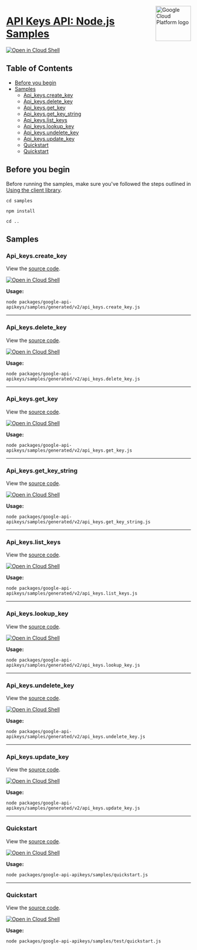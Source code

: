 [//]: # "This README.md file is auto-generated, all changes to this file will be lost."
[//]: # "To regenerate it, use `python -m synthtool`."
<img src="https://avatars2.githubusercontent.com/u/2810941?v=3&s=96" alt="Google Cloud Platform logo" title="Google Cloud Platform" align="right" height="96" width="96"/>

# [API Keys API: Node.js Samples](https://github.com/googleapis/google-cloud-node)

[![Open in Cloud Shell][shell_img]][shell_link]



## Table of Contents

* [Before you begin](#before-you-begin)
* [Samples](#samples)
  * [Api_keys.create_key](#api_keys.create_key)
  * [Api_keys.delete_key](#api_keys.delete_key)
  * [Api_keys.get_key](#api_keys.get_key)
  * [Api_keys.get_key_string](#api_keys.get_key_string)
  * [Api_keys.list_keys](#api_keys.list_keys)
  * [Api_keys.lookup_key](#api_keys.lookup_key)
  * [Api_keys.undelete_key](#api_keys.undelete_key)
  * [Api_keys.update_key](#api_keys.update_key)
  * [Quickstart](#quickstart)
  * [Quickstart](#quickstart)

## Before you begin

Before running the samples, make sure you've followed the steps outlined in
[Using the client library](https://github.com/googleapis/google-cloud-node#using-the-client-library).

`cd samples`

`npm install`

`cd ..`

## Samples



### Api_keys.create_key

View the [source code](https://github.com/googleapis/google-cloud-node/blob/main/packages/google-api-apikeys/samples/generated/v2/api_keys.create_key.js).

[![Open in Cloud Shell][shell_img]](https://console.cloud.google.com/cloudshell/open?git_repo=https://github.com/googleapis/google-cloud-node&page=editor&open_in_editor=packages/google-api-apikeys/samples/generated/v2/api_keys.create_key.js,samples/README.md)

__Usage:__


`node packages/google-api-apikeys/samples/generated/v2/api_keys.create_key.js`


-----




### Api_keys.delete_key

View the [source code](https://github.com/googleapis/google-cloud-node/blob/main/packages/google-api-apikeys/samples/generated/v2/api_keys.delete_key.js).

[![Open in Cloud Shell][shell_img]](https://console.cloud.google.com/cloudshell/open?git_repo=https://github.com/googleapis/google-cloud-node&page=editor&open_in_editor=packages/google-api-apikeys/samples/generated/v2/api_keys.delete_key.js,samples/README.md)

__Usage:__


`node packages/google-api-apikeys/samples/generated/v2/api_keys.delete_key.js`


-----




### Api_keys.get_key

View the [source code](https://github.com/googleapis/google-cloud-node/blob/main/packages/google-api-apikeys/samples/generated/v2/api_keys.get_key.js).

[![Open in Cloud Shell][shell_img]](https://console.cloud.google.com/cloudshell/open?git_repo=https://github.com/googleapis/google-cloud-node&page=editor&open_in_editor=packages/google-api-apikeys/samples/generated/v2/api_keys.get_key.js,samples/README.md)

__Usage:__


`node packages/google-api-apikeys/samples/generated/v2/api_keys.get_key.js`


-----




### Api_keys.get_key_string

View the [source code](https://github.com/googleapis/google-cloud-node/blob/main/packages/google-api-apikeys/samples/generated/v2/api_keys.get_key_string.js).

[![Open in Cloud Shell][shell_img]](https://console.cloud.google.com/cloudshell/open?git_repo=https://github.com/googleapis/google-cloud-node&page=editor&open_in_editor=packages/google-api-apikeys/samples/generated/v2/api_keys.get_key_string.js,samples/README.md)

__Usage:__


`node packages/google-api-apikeys/samples/generated/v2/api_keys.get_key_string.js`


-----




### Api_keys.list_keys

View the [source code](https://github.com/googleapis/google-cloud-node/blob/main/packages/google-api-apikeys/samples/generated/v2/api_keys.list_keys.js).

[![Open in Cloud Shell][shell_img]](https://console.cloud.google.com/cloudshell/open?git_repo=https://github.com/googleapis/google-cloud-node&page=editor&open_in_editor=packages/google-api-apikeys/samples/generated/v2/api_keys.list_keys.js,samples/README.md)

__Usage:__


`node packages/google-api-apikeys/samples/generated/v2/api_keys.list_keys.js`


-----




### Api_keys.lookup_key

View the [source code](https://github.com/googleapis/google-cloud-node/blob/main/packages/google-api-apikeys/samples/generated/v2/api_keys.lookup_key.js).

[![Open in Cloud Shell][shell_img]](https://console.cloud.google.com/cloudshell/open?git_repo=https://github.com/googleapis/google-cloud-node&page=editor&open_in_editor=packages/google-api-apikeys/samples/generated/v2/api_keys.lookup_key.js,samples/README.md)

__Usage:__


`node packages/google-api-apikeys/samples/generated/v2/api_keys.lookup_key.js`


-----




### Api_keys.undelete_key

View the [source code](https://github.com/googleapis/google-cloud-node/blob/main/packages/google-api-apikeys/samples/generated/v2/api_keys.undelete_key.js).

[![Open in Cloud Shell][shell_img]](https://console.cloud.google.com/cloudshell/open?git_repo=https://github.com/googleapis/google-cloud-node&page=editor&open_in_editor=packages/google-api-apikeys/samples/generated/v2/api_keys.undelete_key.js,samples/README.md)

__Usage:__


`node packages/google-api-apikeys/samples/generated/v2/api_keys.undelete_key.js`


-----




### Api_keys.update_key

View the [source code](https://github.com/googleapis/google-cloud-node/blob/main/packages/google-api-apikeys/samples/generated/v2/api_keys.update_key.js).

[![Open in Cloud Shell][shell_img]](https://console.cloud.google.com/cloudshell/open?git_repo=https://github.com/googleapis/google-cloud-node&page=editor&open_in_editor=packages/google-api-apikeys/samples/generated/v2/api_keys.update_key.js,samples/README.md)

__Usage:__


`node packages/google-api-apikeys/samples/generated/v2/api_keys.update_key.js`


-----




### Quickstart

View the [source code](https://github.com/googleapis/google-cloud-node/blob/main/packages/google-api-apikeys/samples/quickstart.js).

[![Open in Cloud Shell][shell_img]](https://console.cloud.google.com/cloudshell/open?git_repo=https://github.com/googleapis/google-cloud-node&page=editor&open_in_editor=packages/google-api-apikeys/samples/quickstart.js,samples/README.md)

__Usage:__


`node packages/google-api-apikeys/samples/quickstart.js`


-----




### Quickstart

View the [source code](https://github.com/googleapis/google-cloud-node/blob/main/packages/google-api-apikeys/samples/test/quickstart.js).

[![Open in Cloud Shell][shell_img]](https://console.cloud.google.com/cloudshell/open?git_repo=https://github.com/googleapis/google-cloud-node&page=editor&open_in_editor=packages/google-api-apikeys/samples/test/quickstart.js,samples/README.md)

__Usage:__


`node packages/google-api-apikeys/samples/test/quickstart.js`






[shell_img]: https://gstatic.com/cloudssh/images/open-btn.png
[shell_link]: https://console.cloud.google.com/cloudshell/open?git_repo=https://github.com/googleapis/google-cloud-node&page=editor&open_in_editor=samples/README.md
[product-docs]: cloud.google.com/api-keys/
